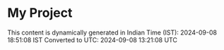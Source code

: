 # My Project

This content is dynamically generated in Indian Time (IST): 2024-09-08 18:51:08 IST
Converted to UTC: 2024-09-08 13:21:08 UTC
